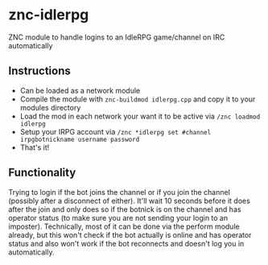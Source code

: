 # znc-idlerpg
ZNC module to handle logins to an IdleRPG game/channel on IRC automatically

## Instructions
- Can be loaded as a network module
- Compile the module with `znc-buildmod idlerpg.cpp` and copy it to your modules directory
- Load the mod in each network your want it to be active via `/znc loadmod idlerpg`
- Setup your IRPG account via `/znc *idlerpg set #channel irpgbotnickname username password`
- That's it!

## Functionality
Trying to login if the bot joins the channel or if you join the channel (possibly after a disconnect of either). It'll wait 10 seconds before it does after the join and only does so if the botnick is on the channel and has operator status (to make sure you are not sending your login to an imposter). Technically, most of it can be done via the perform module already, but this won't check if the bot actually is online and has operator status and also won't work if the bot reconnects and doesn't log you in automatically.
